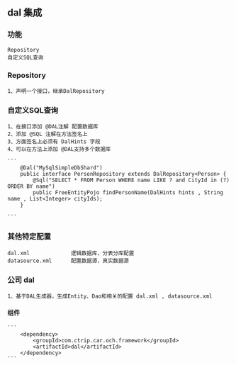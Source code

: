## dal 集成

### 功能
	Repository
	自定义SQL查询

### Repository
	1、声明一个接口，继承DalRepository

### 自定义SQL查询
	1、在接口添加 @DAL注解 配置数据库
	2、添加 @SQL 注解在方法签名上
	3、方面签名上必须有 DalHints 字段
	4、可以在方法上添加 @DAL支持多个数据库

	```
		@Dal("MySqlSimpleDbShard")
		public interface PersonRepository extends DalRepository<Person> {
			@Sql("SELECT * FROM Person WHERE name LIKE ? and CityId in (?) ORDER BY name")
			public FreeEntityPojo findPersonName(DalHints hints , String name , List<Integer> cityIds);
		}

	```

### 其他特定配置
	dal.xml 			逻辑数据库，分表分库配置
	datasource.xml 	 	配置数据源，真实数据源

###  公司 dal
	1、基于DAL生成器，生成Entity、Dao和相关的配置 dal.xml , datasource.xml

####   组件

	```
		<dependency>
			<groupId>com.ctrip.car.och.framework</groupId>
			<artifactId>dal</artifactId>
		</dependency>
	```



